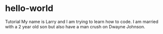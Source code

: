 # hello-world
Tutorial
My name is Larry and I am trying to learn how to code.  I am married with a 2 year old son but also have a man crush on Dwayne Johnson.
